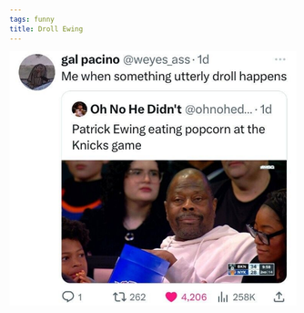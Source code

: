 ```yaml
---
tags: funny
title: Droll Ewing
---
```

![ewing](https://raw.githubusercontent.com/muneer78/muneer78.github.io/master/images/ewing.jpg)
